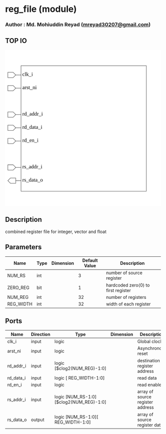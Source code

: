 # reg_file (module)

### Author : Md. Mohiuddin Reyad (mreyad30207@gmail.com)

## TOP IO
<img src="./reg_file_top.svg">

## Description
 combined register file for integer, vector and float

## Parameters
|Name|Type|Dimension|Default Value|Description|
|-|-|-|-|-|
|NUM_RS|int||3|number of source register|
|ZERO_REG|bit||1|hardcoded zero(0) to first register|
|NUM_REG|int||32|number of registers|
|REG_WIDTH|int||32|width of each register|

## Ports
|Name|Direction|Type|Dimension|Description|
|-|-|-|-|-|
|clk_i|input|logic||Global clock|
|arst_ni|input|logic||Asynchronous reset|
|rd_addr_i|input|logic [$clog2(NUM_REG)-1:0]||destination register address|
|rd_data_i|input|logic [ REG_WIDTH-1:0]||read data|
|rd_en_i|input|logic||read enable|
|rs_addr_i|input|logic [NUM_RS-1:0][$clog2(NUM_REG)-1:0]||array of source register address|
|rs_data_o|output|logic [NUM_RS-1:0][ REG_WIDTH-1:0]||array of source register data|
